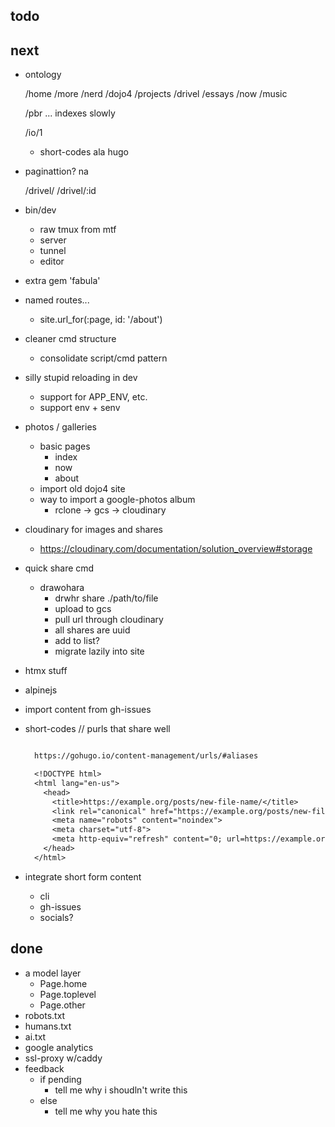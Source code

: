 todo
----






next
----

- ontology

  /home
  /more
  /nerd
  /dojo4
  /projects
  /drivel
  /essays
  /now
  /music

  /pbr
    ... indexes slowly

  /io/1
    - short-codes ala hugo

- paginattion?  na

  /drivel/
  /drivel/:id


- bin/dev
  - raw tmux from mtf
  - server
  - tunnel
  - editor

- extra gem 'fabula'

- named routes...
  - site.url_for(:page, id: '/about')

- cleaner cmd structure
  - consolidate script/cmd pattern

- silly stupid reloading in dev
  - support for APP_ENV, etc.
  - support env + senv

- photos / galleries
  - basic pages
    - index
    - now
    - about
  - import old dojo4 site
  - way to import a google-photos album
    - rclone -> gcs -> cloudinary

- cloudinary for images and shares
  - https://cloudinary.com/documentation/solution_overview#storage

- quick share cmd
  - drawohara
    - drwhr share ./path/to/file
    - upload to gcs
    - pull url through cloudinary
    - all shares are uuid
    - add to list?
    - migrate lazily into site

- htmx stuff
- alpinejs
- import content from gh-issues

- short-codes // purls that share well
  ```txt

    https://gohugo.io/content-management/urls/#aliases

    <!DOCTYPE html>
    <html lang="en-us">
      <head>
        <title>https://example.org/posts/new-file-name/</title>
        <link rel="canonical" href="https://example.org/posts/new-file-name/">
        <meta name="robots" content="noindex">
        <meta charset="utf-8">
        <meta http-equiv="refresh" content="0; url=https://example.org/posts/new-file-name/">
      </head>
    </html>

  ```

- integrate short form content
  - cli
  - gh-issues
  - socials?


done
----
- a model layer
  - Page.home
  - Page.toplevel
  - Page.other
- robots.txt
- humans.txt
- ai.txt
- google analytics
- ssl-proxy w/caddy
- feedback
  - if pending
    - tell me why i shoudln't write this
  - else
    - tell me why you hate this
